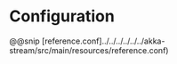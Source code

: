 <a id="stream-config"></a>
# Configuration

@@snip [reference.conf]../../../../../../akka-stream/src/main/resources/reference.conf)